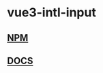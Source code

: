 # vue3-intl-input

## [NPM](https://www.npmjs.com/package/vue3-intl-input)
## [DOCS](https://vue3-intl-input-docs.netlify.app)
